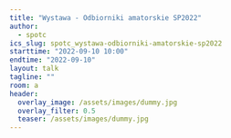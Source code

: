 ```yaml
---
title: "Wystawa - Odbiorniki amatorskie SP2022"
author: 
  - spotc
ics_slug: spotc_wystawa-odbiorniki-amatorskie-sp2022
starttime: "2022-09-10 10:00"
endtime: "2022-09-10"
layout: talk
tagline: ""
room: a
header:
  overlay_image: /assets/images/dummy.jpg
  overlay_filter: 0.5
  teaser: /assets/images/dummy.jpg
---
```

